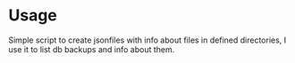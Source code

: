 # Usage
Simple script to create jsonfiles with info about files in defined directories, I use it to list db backups and info about them.
